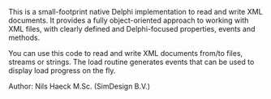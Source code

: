 This is a small-footprint native Delphi implementation to read and write XML documents. It provides a fully object-oriented approach to working with XML files, with clearly defined and Delphi-focused properties, events and methods.

You can use this code to read and write XML documents from/to files, streams or strings. The load routine generates events that can be used to display load progress on the fly.

Author: Nils Haeck M.Sc. (SimDesign B.V.)

